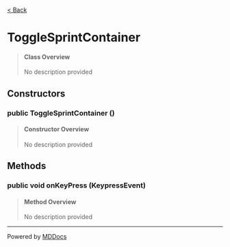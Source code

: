 [< Back](README.md)
# ToggleSprintContainer #
>#### Class Overview ####
>No description provided
## Constructors ##
### public ToggleSprintContainer () ###
>#### Constructor Overview ####
>No description provided
>
## Methods ##
### public void onKeyPress (KeypressEvent) ###
>#### Method Overview ####
>No description provided
>

---
Powered by [MDDocs](https://github.com/VRCube/MDDocs)